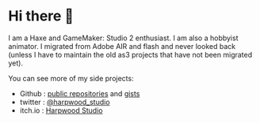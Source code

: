 # Hi there 👋

I am a Haxe and GameMaker: Studio 2 enthusiast. I am also a hobbyist animator. I migrated from Adobe AIR and flash and never looked back (unless I have to maintain the old as3 projects that have not been migrated yet). 

You can see more of my side projects:
* Github : [public repositories](https://github.com/harpwood?tab=repositories) and [gists](https://gist.github.com/harpwood)
* twitter : [@harpwood_studio](https://x.com/harpwood_studio)
* itch.io : [Harpwood Studio](https://harpwood.itch.io/)

<!--
**harpwood/harpwood** is a ✨ _special_ ✨ repository because its `README.md` (this file) appears on your GitHub profile.

Here are some ideas to get you started:

- 🔭 I’m currently working on ...
- 🌱 I’m currently learning ...
- 👯 I’m looking to collaborate on ...
- 🤔 I’m looking for help with ...
- 💬 Ask me about ...
- 📫 How to reach me: ...
- 😄 Pronouns: ...
- ⚡ Fun fact: ...
-->
